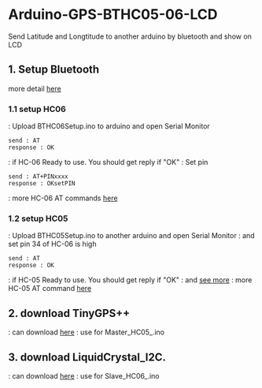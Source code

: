 # Arduino-GPS-BTHC05-06-LCD
  Send Latitude and Longtitude to another arduino by bluetooth and show on LCD
## 1. Setup Bluetooth
  more detail [here](http://www.martyncurrey.com/connecting-2-arduinos-by-bluetooth-using-a-hc-05-and-a-hc-06-pair-bind-and-link/ "Title")
### 1.1 setup HC06
  : Upload BTHC06Setup.ino to arduino and open Serial Monitor
  ```
  send : AT
  response : OK
  ```
  : if HC-06 Ready to use. You should get reply if "OK"
  : Set pin
  ```
  send : AT+PINxxxx
  response : OKsetPIN
  ```
  : more HC-06 AT commands [here](www.micro4you.com/files/ElecFreaks/Bluetooth%20HC-06.pdf "Title")
### 1.2 setup HC05
  : Upload BTHC05Setup.ino to another arduino and open Serial Monitor
  : and set pin 34 of HC-06 is high
  ```
  send : AT
  response : OK
  ```
  : if HC-05 Ready to use. You should get reply if "OK"
  : and [see more](http://www.martyncurrey.com/connecting-2-arduinos-by-bluetooth-using-a-hc-05-and-a-hc-06-pair-bind-and-link/ "Title")
  : more HC-05 AT command [here](www.pridopia.co.uk/pi-doc/commandes_AT_HC05.pdf)
## 2. download TinyGPS++
  : can download [here](http://arduiniana.org/libraries/tinygpsplus/ "Title")
  : use for Master_HC05_.ino
## 3. download LiquidCrystal_I2C.
  : can download [here](https://github.com/fdebrabander/Arduino-LiquidCrystal-I2C-library "Title")
  : use for Slave_HC06_.ino
